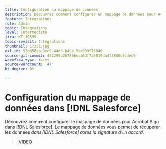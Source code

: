 ```yaml
---
title: Configuration du mappage de données
description: Découvrez comment configurer un mappage de données pour Acrobat Sign dans  [!DNL Salesforce]
feature: Integrations
role: Admin
topic: Integrations
level: Intermediate
jira: KT-10599
topic-revisit: Integrations
thumbnail: 17351.jpg
exl-id: 52b858aa-9ec9-44dd-b48e-5ae009f75846
source-git-commit: 452299b2b786beab9df7a5019da4f3840d9cdec9
workflow-type: tm+mt
source-wordcount: '47'
ht-degree: 0%

---
```


# Configuration du mappage de données dans [!DNL Salesforce]

Découvrez comment configurer le mappage de données pour Acrobat Sign dans [!DNL Salesforce]. Le mappage de données vous permet de récupérer les données _dans [!DNL Salesforce] après la signature d&#39;un accord._

>[!VIDEO](https://video.tv.adobe.com/v/3409073?quality=12&learn=on&hidetitle=true)
